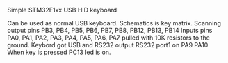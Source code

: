 Simple STM32F1xx USB HID keyboard

Can be used as normal USB keyboard. Schematics is key matrix. 
Scanning output pins PB3, PB4, PB5, PB6, PB7, PB8, PB12, PB13, PB14
Inputs pins PA0, PA1, PA2, PA3, PA4, PA5, PA6, PA7 pulled with 10K resistors to the ground.
Keybord got USB and RS232 output
RS232 port1 on PA9 PA10
When key is pressed PC13 led is on.

 
